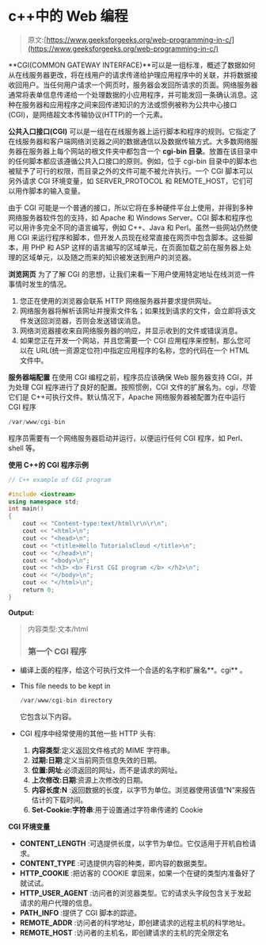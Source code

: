 # c++中的 Web 编程

> 原文:[https://www.geeksforgeeks.org/web-programming-in-c/](https://www.geeksforgeeks.org/web-programming-in-c/)

**CGI(COMMON GATEWAY INTERFACE)**可以是一组标准，概述了数据如何从在线服务器更改，将在线用户的请求传递给护理应用程序中的关联，并将数据接收回用户。当任何用户请求一个网页时，服务器会发回所请求的页面。网络服务器通常将表单信息传递给一个处理数据的小应用程序，并可能发回一条确认消息。这种在服务器和应用程序之间来回传递知识的方法或惯例被称为公共中心接口(CGI)，是网络超文本传输协议(HTTP)的一个元素。

**公共入口接口(CGI)** 可以是一组在在线服务器上运行脚本和程序的规则。它指定了在线服务器和客户端网络浏览器之间的数据通信以及数据传输方式。大多数网络服务器在服务器上每个网站的根文件夹中都包含一个 **cgi-bin 目录**。放置在该目录中的任何脚本都应该遵循公共入口接口的原则。例如，位于 cgi-bin 目录中的脚本也被赋予了可行的权限，而目录之外的文件可能不被允许执行。一个 CGI 脚本可以另外请求 CGI 环境变量，如 SERVER_PROTOCOL 和 REMOTE_HOST，它们可以用作脚本的输入变量。

由于 CGI 可能是一个普通的接口，所以它将在多种硬件平台上使用，并得到多种网络服务器软件包的支持，如 Apache 和 Windows Server。CGI 脚本和程序也可以用许多完全不同的语言编写，例如 C++、Java 和 Perl。虽然一些网站仍然使用 CGI 来运行程序和脚本，但开发人员现在经常直接在网页中包含脚本。这些脚本，用 PHP 和 ASP 这样的语言编写的区域单元，在页面加载之前在服务器上处理的区域单元，以及随之而来的知识被发送到用户的浏览器。

**浏览网页**
为了了解 CGI 的思想，让我们来看一下用户使用特定地址在线浏览一件事情时发生的情况。

1.  您正在使用的浏览器会联系 HTTP 网络服务器并要求提供网址。
2.  网络服务器将解析该网址并搜索文件名；如果找到请求的文件，会立即将该文件发送回浏览器，否则会发送错误消息。
3.  网络浏览器接收来自网络服务器的响应，并显示收到的文件或错误消息。
4.  如果您正在开发一个网站，并且您需要一个 CGI 应用程序来控制，那么您可以在 URL(统一资源定位符)中指定应用程序的名称，您的代码在一个 HTML 文件中。

**服务器端配置**
在使用 CGI 编程之前，程序员应该确保 Web 服务器支持 CGI，并为处理 CGI 程序进行了良好的配置。按照惯例，CGI 文件的扩展名为。cgi，尽管它们是 C++可执行文件。默认情况下，Apache 网络服务器被配置为在中运行 CGI 程序

```cpp
/var/www/cgi-bin
```

程序员需要有一个网络服务器启动并运行，以便运行任何 CGI 程序，如 Perl、shell 等。

**使用 C++的 CGI 程序示例**

```cpp
// C++ example of CGI program

#include <iostream>
using namespace std;
int main()
{
    cout << "Content-type:text/html\r\n\r\n";
    cout << "<html>\n";
    cout << "<head>\n";
    cout << "<title>Hello TutorialsCloud </title>\n";
    cout << "</head>\n";
    cout << "<body>\n";
    cout << "<h3> <b> First CGI program </b> </h2>\n";
    cout << "</body>\n";
    cout << "</html>\n";
    return 0;
}
```

**Output:**

> 内容类型:文本/html
> 
> <title>Hello TutorialsCloud</title>
> 
> ### **第一个 CGI 程序**

*   编译上面的程序，给这个可执行文件一个合适的名字和扩展名**。cgi** 。
*   This file needs to be kept in

    ```cpp
    /var/www/cgi-bin directory
    ```

    它包含以下内容。

*   CGI 程序中经常使用的其他一些 HTTP 头有:
    1.  **内容类型**:定义返回文件格式的 MIME 字符串。
    2.  **过期:日期**:定义当前网页信息失效的日期。
    3.  **位置:网址**:必须返回的网址，而不是请求的网址。
    4.  **上次修改:日期**:资源上次修改的日期。
    5.  **内容长度:N** :返回数据的长度，以字节为单位。浏览器使用该值“N”来报告估计的下载时间。
    6.  **Set-Cookie:字符串**:用于设置通过字符串传递的 Cookie

**CGI 环境变量**

*   **CONTENT_LENGTH** :可选提供长度，以字节为单位。它仅适用于开机自检请求。
*   **CONTENT_TYPE** :可选提供内容的种类，即内容的数据类型。
*   **HTTP_COOKIE** :把访客的 COOKIE 拿回来，如果一个在键的类型内准备好了就试试。
*   **HTTP_USER_AGENT** :访问者的浏览器类型。它的请求头字段包含关于发起请求的用户代理的信息。
*   **PATH_INFO** :提供了 CGI 脚本的踪迹。
*   **REMOTE_ADDR** :访问者的科学地址，即创建请求的远程主机的科学地址。
*   **REMOTE_HOST** :访问者的主机名，即创建请求的主机的完全限定名